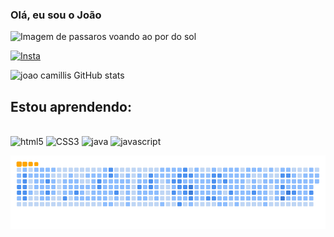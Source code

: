 ### Olá, eu sou o João
<img src="https://phoneky.co.uk/thumbs/screensavers/down/nature/birdsunset_i1s18vsi.gif" alt="Imagem de passaros voando ao por do sol" width="500" height="450">

[![Insta](https://img.shields.io/badge/Instagram-E4405F?style=for-the-badge&logo=instagram&logoColor=white)](https://instagram.com/joao.camillis/)

![joao camillis GitHub stats](https://github-readme-stats.vercel.app/api?username=joaocamillis&show_icons=true&theme=gruvbox)   

## Estou aprendendo:

<div style="display: inline_block"> </br> <img aling="center" alt="html5" src="https://img.shields.io/badge/HTML5-E34F26?style=for-the-badge&logo=html5&logoColor=white"/>
<img aling="center" alt="CSS3" src="https://img.shields.io/badge/CSS3-1572B6?style=for-the-badge&logo=css3&logoColor=white"/>
<img aling="center" alt="java" src="https://img.shields.io/badge/Java-ED8B00?style=for-the-badge&logo=openjdk&logoColor=white"/>
<img aling="center" alt="javascript" src="https://img.shields.io/badge/JavaScript-F7DF1E?style=for-the-badge&logo=javascript&logoColor=black"/>
</div>

![snake gif](https://github.com/joaocamillis/joaocamillis/blob/main/github-contribution-grid-snake.gif)
